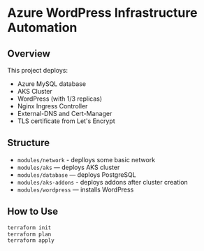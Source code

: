 # Azure WordPress Infrastructure Automation

## Overview
This project deploys:
- Azure MySQL database
- AKS Cluster
- WordPress (with 1/3 replicas)
- Nginx Ingress Controller
- External-DNS and Cert-Manager
- TLS certificate from Let's Encrypt

## Structure

- `modules/network` - deplloys some basic network
- `modules/aks` — deploys AKS cluster
- `modules/database` — deploys PostgreSQL
- `modules/aks-addons` - deploys addons after cluster creation
- `modules/wordpress` — installs WordPress

## How to Use
```bash
terraform init
terraform plan
terraform apply
